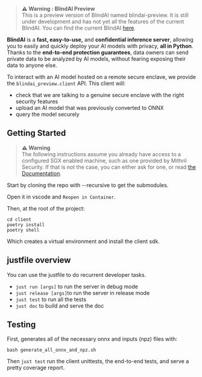 > **:warning: Warning : BlindAI Preview**<br />
> This is a preview version of BlindAI named blindai-preview. It is still under development and has not yet all the features of the current BlindAI.
> You can find the current BlindAI [here](https://github.com/mithril-security/blindai).

**BlindAI** is a **fast, easy-to-use,** and **confidential inference server**, allowing you to easily and quickly deploy your AI models with privacy, **all in Python**. Thanks to the **end-to-end protection guarantees**, data owners can send private data to be analyzed by AI models, without fearing exposing their data to anyone else.

To interact with an AI model hosted on a remote secure enclave, we provide the `blindai_preview.client` API. This client will:

- check that we are talking to a genuine secure enclave with the right security features
- upload an AI model that was previously converted to ONNX
- query the model securely

## Getting Started

> **:warning: Warning**<br />
> The following instructions assume you already have access to a configured SGX enabled machine, such as one provided by Mithril Security.
> If that is not the case, you can either ask for one, or read [the Documentation](https://blindai-preview.mithrilsecurity.io/en/latest/docs/cloud-deployment).

Start by cloning the repo with --recursive to get the submodules.

Open it in vscode and `Reopen in Container`.

Then, at the root of the project:

```
cd client
poetry install
poetry shell
```

Which creates a virtual environment and install the client sdk.


## justfile overview

You can use the justfile to do recurrent developer tasks.

- ```just run [args]``` to run the server in debug mode
- ```just release [args]```to run the server in release mode
- ```just test``` to run all the tests
- ```just doc``` to build and serve the doc


## Testing

First, generates all of the necessary onnx and inputs (npz) files with:
```
bash generate_all_onnx_and_npz.sh
```

Then ```just test``` run the client unittests, the end-to-end tests, and serve a pretty coverage report.
